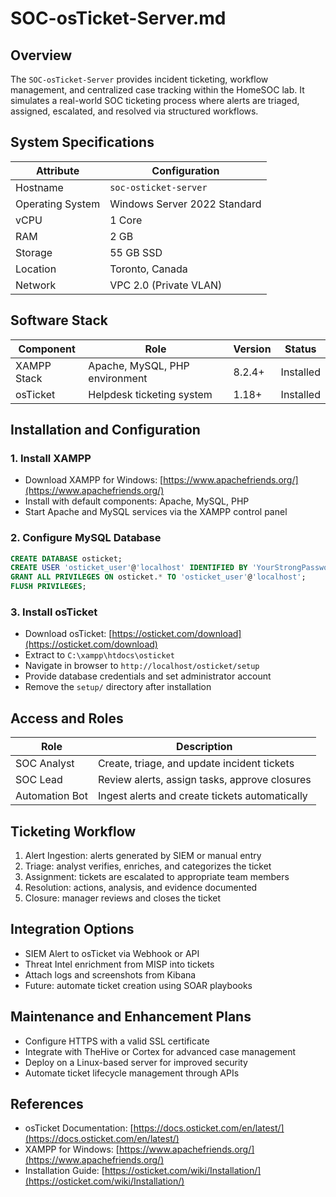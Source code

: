 # SOC-osTicket-Server.md

## Overview

The `SOC-osTicket-Server` provides incident ticketing, workflow management, and centralized case tracking within the HomeSOC lab. It simulates a real-world SOC ticketing process where alerts are triaged, assigned, escalated, and resolved via structured workflows.

## System Specifications

| Attribute        | Configuration                |
| ---------------- | ---------------------------- |
| Hostname         | `soc-osticket-server`        |
| Operating System | Windows Server 2022 Standard |
| vCPU             | 1 Core                       |
| RAM              | 2 GB                         |
| Storage          | 55 GB SSD                    |
| Location         | Toronto, Canada              |
| Network          | VPC 2.0 (Private VLAN)       |

## Software Stack

| Component   | Role                           | Version | Status    |
| ----------- | ------------------------------ | ------- | --------- |
| XAMPP Stack | Apache, MySQL, PHP environment | 8.2.4+  | Installed |
| osTicket    | Helpdesk ticketing system      | 1.18+   | Installed |

## Installation and Configuration

### 1. Install XAMPP

* Download XAMPP for Windows: [https://www.apachefriends.org/](https://www.apachefriends.org/)
* Install with default components: Apache, MySQL, PHP
* Start Apache and MySQL services via the XAMPP control panel

### 2. Configure MySQL Database

```sql
CREATE DATABASE osticket;
CREATE USER 'osticket_user'@'localhost' IDENTIFIED BY 'YourStrongPassword';
GRANT ALL PRIVILEGES ON osticket.* TO 'osticket_user'@'localhost';
FLUSH PRIVILEGES;
```

### 3. Install osTicket

* Download osTicket: [https://osticket.com/download](https://osticket.com/download)
* Extract to `C:\xampp\htdocs\osticket`
* Navigate in browser to `http://localhost/osticket/setup`
* Provide database credentials and set administrator account
* Remove the `setup/` directory after installation

## Access and Roles

| Role           | Description                                    |
| -------------- | ---------------------------------------------- |
| SOC Analyst    | Create, triage, and update incident tickets    |
| SOC Lead       | Review alerts, assign tasks, approve closures  |
| Automation Bot | Ingest alerts and create tickets automatically |

## Ticketing Workflow

1. Alert Ingestion: alerts generated by SIEM or manual entry
2. Triage: analyst verifies, enriches, and categorizes the ticket
3. Assignment: tickets are escalated to appropriate team members
4. Resolution: actions, analysis, and evidence documented
5. Closure: manager reviews and closes the ticket

## Integration Options

* SIEM Alert to osTicket via Webhook or API
* Threat Intel enrichment from MISP into tickets
* Attach logs and screenshots from Kibana
* Future: automate ticket creation using SOAR playbooks

## Maintenance and Enhancement Plans

* Configure HTTPS with a valid SSL certificate
* Integrate with TheHive or Cortex for advanced case management
* Deploy on a Linux-based server for improved security
* Automate ticket lifecycle management through APIs

## References

* osTicket Documentation: [https://docs.osticket.com/en/latest/](https://docs.osticket.com/en/latest/)
* XAMPP for Windows: [https://www.apachefriends.org/](https://www.apachefriends.org/)
* Installation Guide: [https://osticket.com/wiki/Installation/](https://osticket.com/wiki/Installation/)
